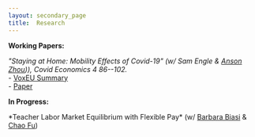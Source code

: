 ```yaml
---
layout: secondary_page
title:  Research
---
```

<style>
  .makespace {
     margin-top: 0cm;
     margin-bottom: 1cm;
  }
</style>

<strong> Working Papers: </strong>
<p>
<em>"Staying at Home: Mobility Effects of Covid-19" (w/ Sam Engle & <a href="https://sites.google.com/site/linshuoansonzhou/home">Anson Zhou</a>)), Covid Economics 4 86--102.</em> <br />
- <a href="https://voxeu.org/article/staying-home-mobility-effects-covid-19">VoxEU Summary</a> <br />
- <a href="/research/Engle_Stromme_Zhou_COVID_WP.pdf">Paper</a> 
</p>
   

<strong> In Progress: </strong>
<div markdown="1">
*Teacher Labor Market Equilibrium with Flexible Pay* (w/ <a href="https://www.barbarabiasi.com/">Barbara Biasi</a> & <a href = "https://www.ssc.wisc.edu/~cfu/">Chao Fu</a>)
</div>